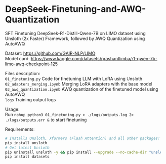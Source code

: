 # DeepSeek-Finetuning-and-AWQ-Quantization

SFT Finetuning DeepSeek-R1-Distill-Qwen-7B on LIMO dataset using Unsloth (2x Faster) Framework, followed by AWQ Quantization using AutoAWQ

Dataset: https://github.com/GAIR-NLP/LIMO  
Model card: https://www.kaggle.com/datasets/prashantlimba/r1-qwen-7b-limo-awq-checkpoint-125

Files description:  
`01_finetuning.py` Code for finetuning LLM with LoRA using Unsloth  
`02_adapters_merging.ipynb` Merging LoRA adapters with the base model  
`03_awq_quantization.ipynb` AWQ quantization of the finetuned model using AutoAWQ  
`logs` Training output logs

Usage:  
Run `nohup python3 01_finetuning.py > ./logs/outputs.log 2> ./logs/outputs.err &` to start finetuning

Requirements:
```bash
# Installs Unsloth, Xformers (Flash Attention) and all other packages!
pip install unsloth
# Get latest Unsloth
pip uninstall unsloth -y && pip install --upgrade --no-cache-dir "unsloth[colab-new] @ git+https://github.com/unslothai/unsloth.git"
pip install datasets
```
